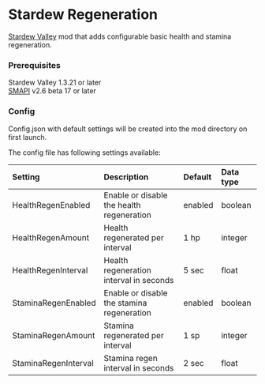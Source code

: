 # Stardew Regeneration

[Stardew Valley](http://stardewvalley.net/) mod that adds configurable basic health and stamina regeneration.

### Prerequisites

Stardew Valley 1.3.21 or later  
[SMAPI](https://smapi.io/) v2.6 beta 17 or later

### Config

Config.json with default settings will be created into the mod directory on first launch.

The config file has following settings available:

|Setting | Description|Default|Data type|
|:---|:---|:---|:---|
|HealthRegenEnabled|Enable or disable the health regeneration|enabled|boolean|
|HealthRegenAmount|Health regenerated per interval|1 hp|integer|
|HealthRegenInterval|Health regeneration interval in seconds|5 sec|float|
|StaminaRegenEnabled|Enable or disable the stamina regeneration|enabled|boolean|
|StaminaRegenAmount|Stamina regenerated per interval|1 sp|integer|
|StaminaRegenInterval|Stamina regen interval in seconds|2 sec|float|
